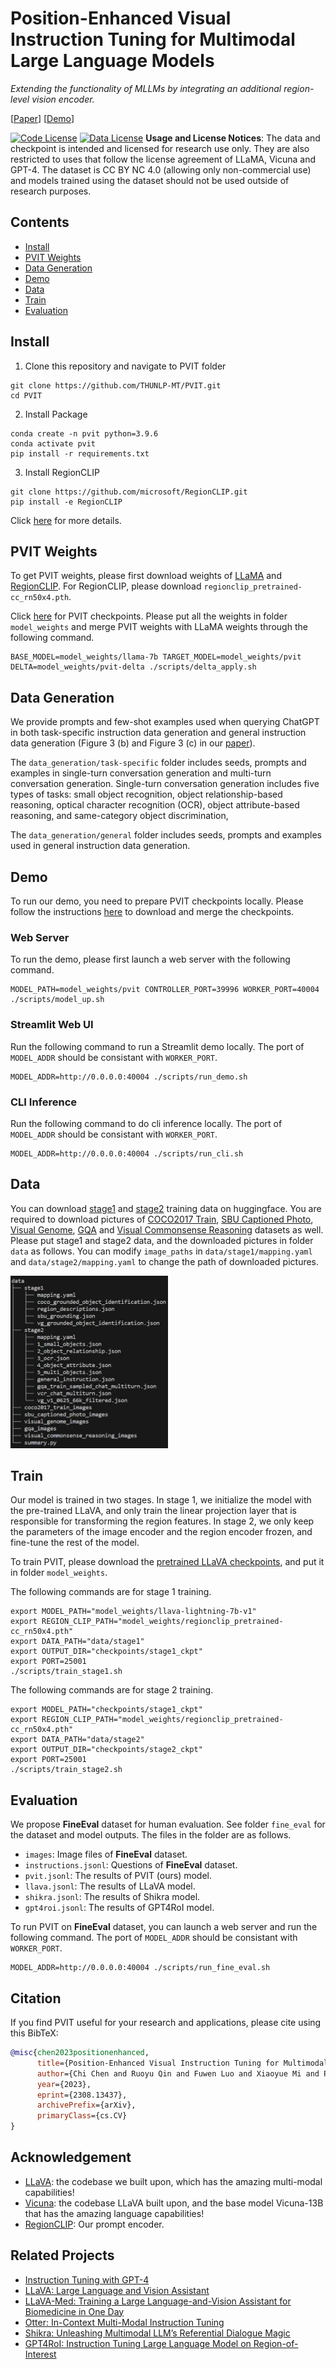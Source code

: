 # Position-Enhanced Visual Instruction Tuning for Multimodal Large Language Models

*Extending the functionality of MLLMs by integrating an additional region-level vision encoder.*

[[Paper](https://arxiv.org/abs/2308.13437)]
[[Demo](https://huggingface.co/spaces/PVIT/pvit)]

[![Code License](https://img.shields.io/badge/Code%20License-Apache_2.0-green.svg)](https://github.com/tatsu-lab/stanford_alpaca/blob/main/LICENSE)
[![Data License](https://img.shields.io/badge/Data%20License-CC%20By%20NC%204.0-red.svg)](https://github.com/tatsu-lab/stanford_alpaca/blob/main/DATA_LICENSE)
**Usage and License Notices**: The data and checkpoint is intended and licensed for research use only. They are also restricted to uses that follow the license agreement of LLaMA, Vicuna and GPT-4. The dataset is CC BY NC 4.0 (allowing only non-commercial use) and models trained using the dataset should not be used outside of research purposes.


## Contents

- [Install](#install)
- [PVIT Weights](#pvit-weights)
- [Data Generation](#data-generation)
- [Demo](#Demo)
- [Data](#Data)
- [Train](#Train)
- [Evaluation](#Evaluation)

## Install

1. Clone this repository and navigate to PVIT folder

```Shell
git clone https://github.com/THUNLP-MT/PVIT.git 
cd PVIT
```

2. Install Package

```Shell
conda create -n pvit python=3.9.6
conda activate pvit
pip install -r requirements.txt
```

3. Install RegionCLIP

```Shell
git clone https://github.com/microsoft/RegionCLIP.git
pip install -e RegionCLIP
```

Click [here](https://github.com/microsoft/RegionCLIP) for more details.

## PVIT Weights

To get PVIT weights, please first download weights of [LLaMA](https://ai.meta.com/resources/models-and-libraries/llama-downloads) and [RegionCLIP](https://github.com/microsoft/RegionCLIP). For RegionCLIP, please download `regionclip_pretrained-cc_rn50x4.pth`. 

Click [here](https://huggingface.co/PVIT/pvit) for PVIT checkpoints. Please put all the weights in folder `model_weights` and merge PVIT weights with LLaMA weights through the following command.

```shell
BASE_MODEL=model_weights/llama-7b TARGET_MODEL=model_weights/pvit DELTA=model_weights/pvit-delta ./scripts/delta_apply.sh
```

## Data Generation

We provide prompts and few-shot examples used when querying ChatGPT in both task-specific instruction data generation and general instruction data generation (Figure 3 (b) and Figure 3 (c) in our [paper](https://arxiv.org/abs/2308.13437)).

The `data_generation/task-specific` folder includes seeds, prompts and examples in single-turn conversation generation and multi-turn conversation generation. Single-turn conversation generation includes five types of tasks: small object recognition, object relationship-based reasoning, optical character recognition (OCR), object attribute-based reasoning, and same-category object discrimination, 

The `data_generation/general` folder includes seeds, prompts and examples used in general instruction data generation.

## Demo

To run our demo, you need to prepare PVIT checkpoints locally. Please follow the instructions [here](#pvit-weights) to download and merge the checkpoints.

### Web Server

To run the demo, please first launch a web server with the following command.

```Shell
MODEL_PATH=model_weights/pvit CONTROLLER_PORT=39996 WORKER_PORT=40004 ./scripts/model_up.sh
```

### Streamlit Web UI

Run the following command to run a Streamlit demo locally. The port of `MODEL_ADDR` should be consistant with `WORKER_PORT`.

```Shell
MODEL_ADDR=http://0.0.0.0:40004 ./scripts/run_demo.sh
```

### CLI Inference

Run the following command to do cli inference locally. The port of `MODEL_ADDR` should be consistant with `WORKER_PORT`.

```Shell
MODEL_ADDR=http://0.0.0.0:40004 ./scripts/run_cli.sh
```

## Data

You can download [stage1](https://huggingface.co/datasets/PVIT/pvit_data_stage1) and [stage2](https://huggingface.co/datasets/PVIT/pvit_data_stage2) training data on huggingface. You are required to download pictures of [COCO2017 Train](https://cocodataset.org/), [SBU Captioned Photo](https://www.cs.rice.edu/~vo9/sbucaptions/), [Visual Genome](https://homes.cs.washington.edu/~ranjay/visualgenome/), [GQA](https://cs.stanford.edu/people/dorarad/gqa/) and [Visual Commonsense Reasoning](http://visualcommonsense.com/) datasets as well. Please put stage1 and stage2 data, and the downloaded pictures in folder `data` as follows. You can modify `image_paths` in `data/stage1/mapping.yaml` and `data/stage2/mapping.yaml` to change the path of downloaded pictures.

<img src="assets/tree.jpg" width="50%" height="50%" />

## Train

Our model is trained in two stages. In stage 1, we initialize the model with the pre-trained LLaVA, and only train the linear projection layer that is responsible for transforming the region features. In stage 2, we only keep the parameters of the image encoder and the region encoder frozen, and fine-tune the rest of the model.

To train PVIT, please download the [pretrained LLaVA checkpoints](https://github.com/haotian-liu/LLaVA), and put it in folder `model_weights`.

The following commands are for stage 1 training.

```Shell
export MODEL_PATH="model_weights/llava-lightning-7b-v1"
export REGION_CLIP_PATH="model_weights/regionclip_pretrained-cc_rn50x4.pth"
export DATA_PATH="data/stage1"
export OUTPUT_DIR="checkpoints/stage1_ckpt"
export PORT=25001
./scripts/train_stage1.sh
```

The following commands are for stage 2 training.

```Shell
export MODEL_PATH="checkpoints/stage1_ckpt"
export REGION_CLIP_PATH="model_weights/regionclip_pretrained-cc_rn50x4.pth"
export DATA_PATH="data/stage2"
export OUTPUT_DIR="checkpoints/stage2_ckpt"
export PORT=25001
./scripts/train_stage2.sh
```

## Evaluation

We propose **FineEval** dataset for human evaluation. See folder `fine_eval` for the dataset and model outputs. The files in the folder are as follows.

- `images`: Image files of **FineEval** dataset.
- `instructions.jsonl`: Questions of **FineEval** dataset.
- `pvit.jsonl`: The results of PVIT (ours) model.
- `llava.jsonl`: The results of LLaVA model.
- `shikra.jsonl`: The results of Shikra model.
- `gpt4roi.jsonl`: The results of GPT4RoI model.

To run PVIT on **FineEval** dataset, you can launch a web server and run the following command. The port of `MODEL_ADDR` should be consistant with `WORKER_PORT`.

```Shell
MODEL_ADDR=http://0.0.0.0:40004 ./scripts/run_fine_eval.sh
```

## Citation

If you find PVIT useful for your research and applications, please cite using this BibTeX:
```bibtex
@misc{chen2023positionenhanced,
      title={Position-Enhanced Visual Instruction Tuning for Multimodal Large Language Models}, 
      author={Chi Chen and Ruoyu Qin and Fuwen Luo and Xiaoyue Mi and Peng Li and Maosong Sun and Yang Liu},
      year={2023},
      eprint={2308.13437},
      archivePrefix={arXiv},
      primaryClass={cs.CV}
}
```

## Acknowledgement

- [LLaVA](https://github.com/haotian-liu/LLaVA): the codebase we built upon, which has the amazing multi-modal capabilities!
- [Vicuna](https://github.com/lm-sys/FastChat): the codebase LLaVA built upon, and the base model Vicuna-13B that has the amazing language capabilities!
- [RegionCLIP](https://github.com/microsoft/RegionCLIP): Our prompt encoder.

## Related Projects

- [Instruction Tuning with GPT-4](https://github.com/Instruction-Tuning-with-GPT-4/GPT-4-LLM)
- [LLaVA: Large Language and Vision Assistant](https://github.com/haotian-liu/LLaVA)
- [LLaVA-Med: Training a Large Language-and-Vision Assistant for Biomedicine in One Day](https://github.com/microsoft/LLaVA-Med)
- [Otter: In-Context Multi-Modal Instruction Tuning](https://github.com/Luodian/Otter)
- [Shikra: Unleashing Multimodal LLM’s Referential Dialogue Magic](https://github.com/shikras/shikra)
- [GPT4RoI: Instruction Tuning Large Language Model on Region-of-Interest](https://github.com/jshilong/GPT4RoI)

